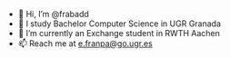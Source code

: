 - 👋 Hi, I’m @frabadd
- 🌱 I study Bachelor Computer Science in UGR Granada
- 👀 I’m currently an Exchange student in RWTH Aachen
- 📫 Reach me at e.franpa@go.ugr.es

<!---
frabadd/frabadd is a ✨ special ✨ repository because its `README.md` (this file) appears on your GitHub profile.
You can click the Preview link to take a look at your changes.
--->
